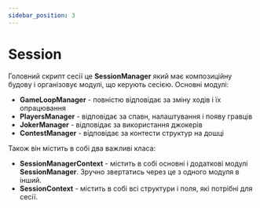 ```yaml
---
sidebar_position: 3
---
```


# Session

Головний скрипт сесії це **SessionManager** який має композиційну будову і організовує модулі, що керують сесією.
Основні модулі:
- **GameLoopManager** - повністю відповідає за зміну ходів і їх опрацювання
- **PlayersManager** - відповідає за спавн, налаштування і появу гравців
- **JokerManager** - відповідає за використання джокерів
- **ContestManager** - відповідає за контести структур на дошці

Також він містить в собі два важливі класа:
- **SessionManagerContext** - містить в собі основні і додаткові модулі **SessionManager**. Зручно звертатись через це з одного модуля в інший.
- **SessionContext** - містить в собі всі структури і поля, які потрібні для сесії. 